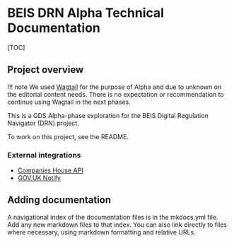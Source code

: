 # BEIS DRN Alpha Technical Documentation

[TOC]

## Project overview

!!! note
We used [Wagtail](https://github.com/wagtail/wagtail) for the purpose of Alpha and due to unknown on the editorial content needs.
There is no expectation or recommendation to continue using Wagtail in the next phases.

This is a GDS Alpha-phase exploration for the BEIS Digital Regulation Navigator (DRN) project.

To work on this project, see the README.

### External integrations

- [Companies House API](https://developer.company-information.service.gov.uk/api/docs/)
- [GOV.UK Notify](https://www.notifications.service.gov.uk/)

## Adding documentation

A navigational index of the documentation files is in the mkdocs.yml file. Add any new markdown files to that index. You can also link directly to files where necessary, using markdown formatting and relative URLs.
